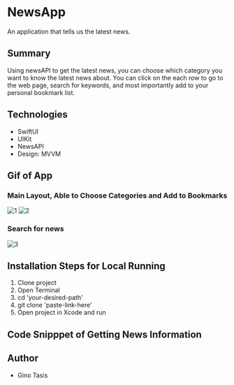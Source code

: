 # NewsApp
An application that tells us the latest news. 

## Summary 
Using newsAPI to get the latest news, you can choose which category you want to know the latest news about. You can click on the each row to go to the web page, search for keywords, and most importantly add to your personal bookmark list. 

## Technologies
- SwiftUI
- UIKit
- NewsAPI
- Design: MVVM

## Gif of App
### Main Layout, Able to Choose Categories and Add to Bookmarks
![1](https://user-images.githubusercontent.com/80994897/159547152-430d6fd7-b981-4841-90bc-f7be985b0769.gif)
![2](https://user-images.githubusercontent.com/80994897/159547185-361fcc64-2802-4aa4-84c8-e5e9cf042142.gif) 
### Search for news
![3](https://user-images.githubusercontent.com/80994897/159547256-af079b1b-47e2-4801-b996-33ab0f152e93.gif)



## Installation Steps for Local Running

1. Clone project
2. Open Terminal
3. cd 'your-desired-path'
4. git clone 'paste-link-here'
5. Open project in Xcode and run

## Code Snipppet of Getting News Information


## Author
- Gino Tasis
